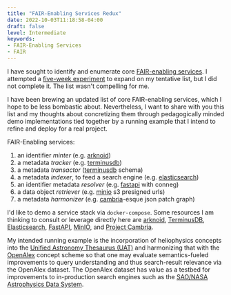 ```yaml
---
title: "FAIR-Enabling Services Redux"
date: 2022-10-03T11:18:58-04:00
draft: false
level: Intermediate
keywords:
- FAIR-Enabling Services
- FAIR
---
```


I have sought to identify and enumerate core [FAIR-enabling
services](https://donnywinston.com/posts/fair-enabling-services/). I attempted a [five-week
experiment](https://donnywinston.com/posts/a-five-week-experiment-to-elaborate-on-fair-enabling-services/)
to expand on my tentative list, but I did not complete it. The list wasn't compelling for me.

I have been brewing an updated list of core FAIR-enabling services, which I hope to be less
bombastic about. Nevertheless, I want to share with you this list and my thoughts about concretizing
them through pedagogically minded demo implementations tied together by a running example that I
intend to refine and deploy for a real project.

FAIR-Enabling services:

1. an identifier _minter_ (e.g. [arknoid](https://github.com/jkunze/docker-arknoid))
2. a metadata _tracker_ (e.g. [terminusdb](https://github.com/terminusdb/terminusdb))
3. a metadata _transactor_ ([terminusdb](https://github.com/terminusdb/terminusdb) schema)
4. a metadata _indexer_, to feed a search engine (e.g. [elasticsearch](https://github.com/elastic/elasticsearch))
5. an identifier metadata _resolver_ (e.g. [fastapi](https://github.com/tiangolo/fastapi) with conneg)
6. a data object _retriever_ (e.g. [minio](https://github.com/minio/minio) s3 presigned urls)
7. a metadata _harmonizer_ (e.g. [cambria](https://www.inkandswitch.com/cambria/)-esque json patch graph)

I'd like to demo a service stack via `docker-compose`. Some resources I am thinking to consult or
leverage directly here are [arknoid](https://github.com/jkunze/docker-arknoid),
[TerminusDB](https://github.com/terminusdb/terminusdb),
[Elasticsearch](https://github.com/elastic/elasticsearch),
[FastAPI](https://github.com/tiangolo/fastapi), [MinIO](https://github.com/minio/minio), and
[Project Cambria](https://www.inkandswitch.com/cambria/).

My intended running example is the incorporation of heliophysics concepts into the [Unified
Astronomy Thesaurus (UAT)](https://astrothesaurus.org/) and harmonizing that with the
[OpenAlex](https://openalex.org/) concept scheme so that one may evaluate semantics-fueled
improvements to query understanding and thus search-result relevance via the OpenAlex dataset. The
OpenAlex dataset has value as a testbed for improvements to in-production search engines such as the
[SAO/NASA Astrophysics Data System](https://ui.adsabs.harvard.edu/).